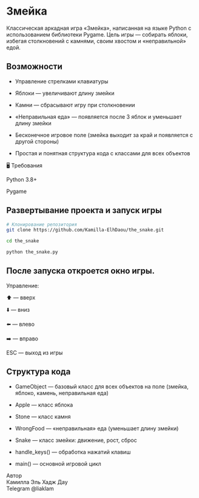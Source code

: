 # Змейка

Классическая аркадная игра «Змейка», написанная на языке Python с использованием библиотеки Pygame.
Цель игры — собирать яблоки, избегая столкновений с камнями, своим хвостом и «неправильной» едой.

## Возможности

- Управление стрелками клавиатуры

- Яблоки — увеличивают длину змейки

- Камни — сбрасывают игру при столкновении

- «Неправильная еда» — появляется после 3 яблок и уменьшает длину змейки

- Бесконечное игровое поле (змейка выходит за край и появляется с другой стороны)

- Простая и понятная структура кода с классами для всех объектов

🖥 Требования

Python 3.8+

Pygame

## Развертывание проекта и запуск игры

```bash
# Клонирование репозитория
git clone https://github.com/Kamilla-ElhDaou/the_snake.git

cd the_snake

python the_snake.py
```

## После запуска откроется окно игры.
Управление:

⬆️ — вверх

⬇️ — вниз

⬅️ — влево

➡️ — вправо

ESC — выход из игры

## Структура кода

- GameObject — базовый класс для всех объектов на поле (змейка, яблоко, камень, неправильная еда)

- Apple — класс яблока

- Stone — класс камня

- WrongFood — «неправильная» еда (уменьшает длину змейки)

- Snake — класс змейки: движение, рост, сброс

- handle_keys() — обработка нажатий клавиш

- main() — основной игровой цикл

Автор<br>
Камилла Эль Хадж Дау<br>
Telegram @liaklam<br>
